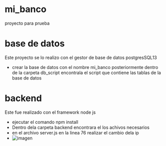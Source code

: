 # mi_banco
proyecto para prueba 

# base de datos
Este proyecto se lo realizo con el gestor de base de datos postgresSQL13 
- crear la base de datos con el nombre mi_banco posteriormente dentro de la carpeta db_script
encontrala el script que contiene las tablas de la  base de datos

# backend

Este fue realizado con el framework node js
- ejecutar el comando npm install 
- Dentro dela carpeta backend encontrara el los achivos necesarios 
- en el archivo server.js en la linea 76 realizar el cambio dela ip 
- ![imagen](https://user-images.githubusercontent.com/30697632/114262262-a06b3980-99a4-11eb-9ab8-bb07b1c28838.png)


